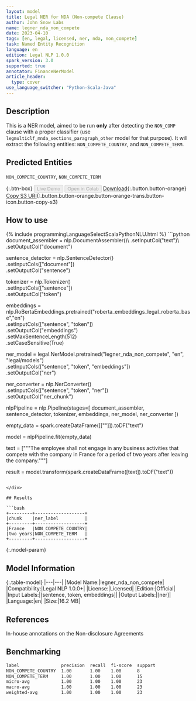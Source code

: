 ```yaml
---
layout: model
title: Legal NER for NDA (Non-compete Clause)
author: John Snow Labs
name: legner_nda_non_compete
date: 2023-04-10
tags: [en, legal, licensed, ner, nda, non_compete]
task: Named Entity Recognition
language: en
edition: Legal NLP 1.0.0
spark_version: 3.0
supported: true
annotator: FinanceNerModel
article_header:
  type: cover
use_language_switcher: "Python-Scala-Java"
---
```


## Description

This is a NER model, aimed to be run **only** after detecting the `NON_COMP` clause with a proper classifier (use `legmulticlf_mnda_sections_paragraph_other` model for that purpose). It will extract the following entities: `NON_COMPETE_COUNTRY`, and `NON_COMPETE_TERM`.

## Predicted Entities

`NON_COMPETE_COUNTRY`, `NON_COMPETE_TERM`

{:.btn-box}
<button class="button button-orange" disabled>Live Demo</button>
<button class="button button-orange" disabled>Open in Colab</button>
[Download](https://s3.amazonaws.com/auxdata.johnsnowlabs.com/legal/models/legner_nda_non_compete_en_1.0.0_3.0_1681096039352.zip){:.button.button-orange}
[Copy S3 URI](s3://auxdata.johnsnowlabs.com/legal/models/legner_nda_non_compete_en_1.0.0_3.0_1681096039352.zip){:.button.button-orange.button-orange-trans.button-icon.button-copy-s3}

## How to use



<div class="tabs-box" markdown="1">
{% include programmingLanguageSelectScalaPythonNLU.html %}
```python
document_assembler = nlp.DocumentAssembler()\
        .setInputCol("text")\
        .setOutputCol("document")
        
sentence_detector = nlp.SentenceDetector()\
        .setInputCols(["document"])\
        .setOutputCol("sentence")

tokenizer = nlp.Tokenizer()\
        .setInputCols(["sentence"])\
        .setOutputCol("token")

embeddings = nlp.RoBertaEmbeddings.pretrained("roberta_embeddings_legal_roberta_base","en") \
        .setInputCols(["sentence", "token"]) \
        .setOutputCol("embeddings")\
        .setMaxSentenceLength(512)\
        .setCaseSensitive(True)

ner_model = legal.NerModel.pretrained("legner_nda_non_compete", "en", "legal/models")\
        .setInputCols(["sentence", "token", "embeddings"])\
        .setOutputCol("ner")

ner_converter = nlp.NerConverter()\
        .setInputCols(["sentence", "token", "ner"])\
        .setOutputCol("ner_chunk")

nlpPipeline = nlp.Pipeline(stages=[
        document_assembler,
        sentence_detector,
        tokenizer,
        embeddings,
        ner_model,
        ner_converter
])

empty_data = spark.createDataFrame([[""]]).toDF("text")

model = nlpPipeline.fit(empty_data)

text = ["""The employee shall not engage in any business activities that compete with the company in France for a period of two years after leaving the company."""]

result = model.transform(spark.createDataFrame([text]).toDF("text"))
```

</div>

## Results

```bash
+---------+-------------------+
|chunk    |ner_label          |
+---------+-------------------+
|France   |NON_COMPETE_COUNTRY|
|two years|NON_COMPETE_TERM   |
+---------+-------------------+
```

{:.model-param}
## Model Information

{:.table-model}
|---|---|
|Model Name:|legner_nda_non_compete|
|Compatibility:|Legal NLP 1.0.0+|
|License:|Licensed|
|Edition:|Official|
|Input Labels:|[sentence, token, embeddings]|
|Output Labels:|[ner]|
|Language:|en|
|Size:|16.2 MB|

## References

In-house annotations on the Non-disclosure Agreements

## Benchmarking

```bash
label                precision  recall  f1-score  support 
NON_COMPETE_COUNTRY  1.00       1.00    1.00      8       
NON_COMPETE_TERM     1.00       1.00    1.00      15      
micro-avg            1.00       1.00    1.00      23      
macro-avg            1.00       1.00    1.00      23      
weighted-avg         1.00       1.00    1.00      23 
```